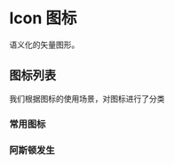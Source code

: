 # Icon 图标

语义化的矢量图形。

## 图标列表

我们根据图标的使用场景，对图标进行了分类

### 常用图标

<Row :gutter="20">
  <Col :span="2">
    <icon-pad keyName="star-full" name="满星"></icon-pad>
  </Col>
  <Col :span="2">
    <icon-pad keyName="star-half" name="半星"></icon-pad>
  </Col>
  <Col :span="2">
    <icon-pad keyName="star-empty" name="空星"></icon-pad>
  </Col>
  <Col :span="2">
    <icon-pad keyName="eye-open" name="睁眼"></icon-pad>
  </Col>
  <Col :span="2">
    <icon-pad keyName="eye-close" name="闭眼"></icon-pad>
  </Col>
  <Col :span="2">
    <icon-pad keyName="clear" name="清空"></icon-pad>
  </Col>
</Row>
<Row :gutter="20">
  <Col :span="2">
    <icon-pad keyName="more" name="更多"></icon-pad>
  </Col>
  <Col :span="2">
    <icon-pad keyName="finish" name="完成"></icon-pad>
  </Col>
  <Col :span="2">
    <icon-pad keyName="current" name="当前"></icon-pad>
  </Col>
  <Col :span="2">
    <icon-pad keyName="global" name="国际"></icon-pad>
  </Col>
  <Col :span="2">
    <icon-pad keyName="upload" name="上传"></icon-pad>
  </Col>
  <Col :span="2">
    <icon-pad keyName="download" name="下载"></icon-pad>
  </Col>
</Row>
<Row :gutter="20">
  <Col :span="2">
    <icon-pad keyName="grid" name="菜单"></icon-pad>
  </Col>
  <Col :span="2">
    <icon-pad keyName="apps" name="菜单"></icon-pad>
  </Col>
  <Col :span="2">
    <icon-pad keyName="buger" name="菜单"></icon-pad>
  </Col>
  <Col :span="2">
    <icon-pad keyName="setting" name="设置"></icon-pad>
  </Col>
  <Col :span="2">
  </Col>
  <Col :span="2">
  </Col>
</Row>
<Row :gutter="20">
  <Col :span="2">
    <icon-pad keyName="spinning" name="加载中"></icon-pad>
  </Col>
  <Col :span="2">
    <icon-pad keyName="ringing" name="加载中"></icon-pad>
  </Col>
  <Col :span="2">
    <icon-pad keyName="loading" name="加载中"></icon-pad>
  </Col>
  <Col :span="2">
  </Col>
  <Col :span="2">
  </Col>
  <Col :span="2">
  </Col>
</Row>

### 阿斯顿发生
